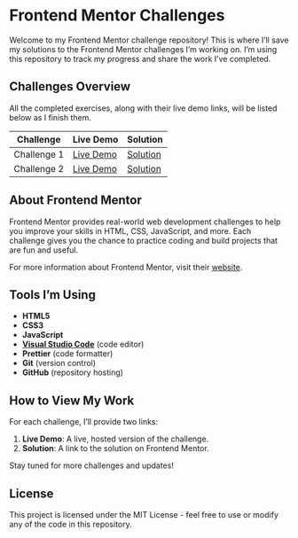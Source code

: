 # Frontend Mentor Challenges

Welcome to my Frontend Mentor challenge repository! This is where I’ll save my solutions to the Frontend Mentor challenges I’m working on. I’m using this repository to track my progress and share the work I’ve completed.

## Challenges Overview

All the completed exercises, along with their live demo links, will be listed below as I finish them.

| Challenge   | Live Demo                                       | Solution                             |
| ----------- | ----------------------------------------------- | ------------------------------------ |
| Challenge 1 | [Live Demo](/qr-code-component-main/index.html) | [Solution](/qr-code-component-main/) |
| Challenge 2 | [Live Demo](/blog-preview-card-main/index.html) | [Solution](/blog-preview-card-main/) |

## About Frontend Mentor

Frontend Mentor provides real-world web development challenges to help you improve your skills in HTML, CSS, JavaScript, and more. Each challenge gives you the chance to practice coding and build projects that are fun and useful.

For more information about Frontend Mentor, visit their [website](https://www.frontendmentor.io/).

## Tools I’m Using

- **HTML5**
- **CSS3**
- **JavaScript**
- **[Visual Studio Code](https://code.visualstudio.com/)** (code editor)
- **Prettier** (code formatter)
- **Git** (version control)
- **GitHub** (repository hosting)

## How to View My Work

For each challenge, I’ll provide two links:

1. **Live Demo**: A live, hosted version of the challenge.
2. **Solution**: A link to the solution on Frontend Mentor.

Stay tuned for more challenges and updates!

## License

This project is licensed under the MIT License - feel free to use or modify any of the code in this repository.
